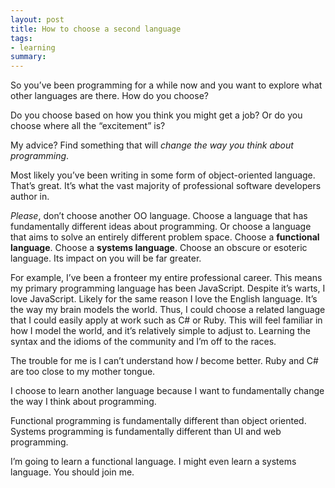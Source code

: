 ```yaml
---
layout: post
title: How to choose a second language
tags:
- learning
summary:
---
```


So you’ve been programming for a while now and you want to explore what other
languages are there. How do you choose?

Do you choose based on how you think you might get a job?
Or do you choose where all the “excitement” is?

My advice? Find something that will *change the way you think about
programming*.

Most likely you’ve been writing in some form of object-oriented language. That’s
great. It’s what the vast majority of professional software developers author
in.

*Please*, don’t choose another OO language. Choose a language that has
fundamentally different ideas about programming. Or choose a language that aims
to solve an entirely different problem space. Choose a **functional language**.
Choose a **systems language**. Choose an obscure or esoteric language. Its
impact on you will be far greater.

For example, I’ve been a fronteer my entire professional career. This means my
primary programming language has been JavaScript. Despite it’s warts, I love
JavaScript. Likely for the same reason I love the English language. It’s the way
my brain models the world. Thus, I could choose a related language that I could
easily apply at work such as C# or Ruby. This will feel familiar in how I model
the world, and it’s relatively simple to adjust to. Learning the syntax and the
idioms of the community and I’m off to the races.

The trouble for me is I can’t understand how *I* become better. Ruby and C# are
too close to my mother tongue.

I choose to learn another language because I want to fundamentally change the
way I think about programming.

Functional programming is fundamentally different than object oriented. Systems
programming is fundamentally different than UI and web programming.

I’m going to learn a functional language. I might even learn a systems language.
You should join me.

